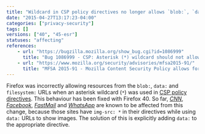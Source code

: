 ```yaml
---
title: "Wildcard in CSP policy directives no longer allows `blob:`, `data:` and `filesystem:` resources"
date: "2015-04-27T13:17:23-04:00"
categories: ["privacy-security"]
tags: []
versions: ["40", "45-esr"]
statuses: "affecting"
references:
    - url: "https://bugzilla.mozilla.org/show_bug.cgi?id=1086999"
      title: "Bug 1086999 - CSP: Asterisk (*) wildcard should not allow blob:, data:, or filesystem: when matching source expressions"
    - url: "https://www.mozilla.org/security/advisories/mfsa2015-91/"
      title: "MFSA 2015-91 - Mozilla Content Security Policy allows for asterisk wildcards in violation of CSP specification"
---
```

Firefox was incorrectly allowing resources from the `blob:`, `data:` and `filesystem:` URLs when an asterisk wildcard (`*`) was used in [CSP policy directives](https://developer.mozilla.org/docs/Web/Security/CSP/CSP_policy_directives). This behaviour has been fixed with Firefox 40. So far, [*CNN*](https://bugzilla.mozilla.org/show_bug.cgi?id=1155792), [*Facebook*](https://bugzilla.mozilla.org/show_bug.cgi?id=1181379), [*FastMail*](https://bugzilla.mozilla.org/show_bug.cgi?id=1157084) and [*WhatsApp*](https://bugzilla.mozilla.org/show_bug.cgi?id=1154704) are known to be affected from this change, because those sites have `img-src: *` in their directives while using `data:` URLs to show images. The solution of this is explicitly adding `data:` to the appropriate directive.
